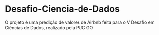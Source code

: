 # Desafio-Ciencia-de-Dados
O projeto é uma predição de valores de Airbnb feita para o V Desafio em Ciências de Dados, realizado pela PUC GO

